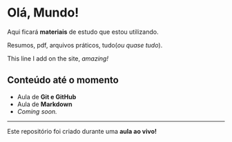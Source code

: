 # Olá, Mundo!
Aqui ficará **materiais** de estudo que estou utilizando.

Resumos, pdf, arquivos práticos, tudo(_ou quase tudo_).

This line I add on the site, *amazing!*

## Conteúdo até o momento

* Aula de **Git e GitHub**
* Aula de **Markdown**
* *Coming soon.*
---
Este repositório foi criado durante uma **aula ao vivo!**
